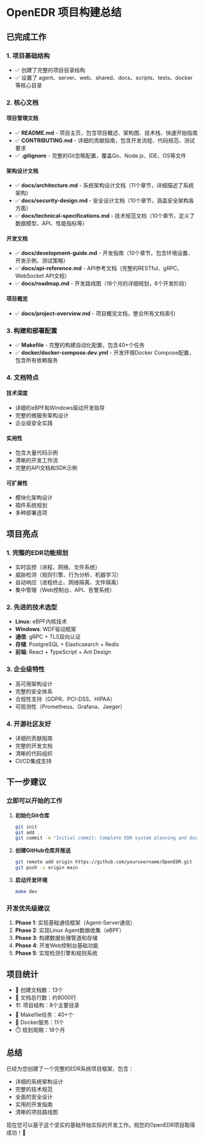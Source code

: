 # OpenEDR 项目构建总结

## 已完成工作

### 1. 项目基础结构
- ✅ 创建了完整的项目目录结构
- ✅ 设置了 agent、server、web、shared、docs、scripts、tests、docker 等核心目录

### 2. 核心文档

#### 项目管理文档
- ✅ **README.md** - 项目主页，包含项目概述、架构图、技术栈、快速开始指南
- ✅ **CONTRIBUTING.md** - 详细的贡献指南，包含开发流程、代码规范、测试要求
- ✅ **.gitignore** - 完整的Git忽略配置，覆盖Go、Node.js、IDE、OS等文件

#### 架构设计文档
- ✅ **docs/architecture.md** - 系统架构设计文档（11个章节，详细描述了系统架构）
- ✅ **docs/security-design.md** - 安全设计文档（10个章节，涵盖安全架构各方面）
- ✅ **docs/technical-specifications.md** - 技术规范文档（10个章节，定义了数据模型、API、性能指标等）

#### 开发文档
- ✅ **docs/development-guide.md** - 开发指南（10个章节，包含环境设置、开发示例、测试策略）
- ✅ **docs/api-reference.md** - API参考文档（完整的RESTful、gRPC、WebSocket API文档）
- ✅ **docs/roadmap.md** - 开发路线图（18个月的详细规划，6个开发阶段）

#### 项目概览
- ✅ **docs/project-overview.md** - 项目概览文档，整合所有文档索引

### 3. 构建和部署配置
- ✅ **Makefile** - 完整的构建自动化配置，包含40+个任务
- ✅ **docker/docker-compose.dev.yml** - 开发环境Docker Compose配置，包含所有依赖服务

### 4. 文档特点

#### 技术深度
- 详细的eBPF和Windows驱动开发指导
- 完整的微服务架构设计
- 企业级安全实践

#### 实用性
- 包含大量代码示例
- 清晰的开发工作流
- 完整的API文档和SDK示例

#### 可扩展性
- 模块化架构设计
- 插件系统规划
- 多种部署选项

## 项目亮点

### 1. 完整的EDR功能规划
- 实时监控（进程、网络、文件系统）
- 威胁检测（规则引擎、行为分析、机器学习）
- 自动响应（进程终止、网络隔离、文件隔离）
- 集中管理（Web控制台、API、告警系统）

### 2. 先进的技术选型
- **Linux**: eBPF内核技术
- **Windows**: WDF驱动框架
- **通信**: gRPC + TLS双向认证
- **存储**: PostgreSQL + Elasticsearch + Redis
- **前端**: React + TypeScript + Ant Design

### 3. 企业级特性
- 高可用架构设计
- 完整的安全体系
- 合规性支持（GDPR、PCI-DSS、HIPAA）
- 可观测性（Prometheus、Grafana、Jaeger）

### 4. 开源社区友好
- 详细的贡献指南
- 完整的开发文档
- 清晰的代码组织
- CI/CD集成支持

## 下一步建议

### 立即可以开始的工作
1. **初始化Git仓库**
   ```bash
   git init
   git add .
   git commit -m "Initial commit: Complete EDR system planning and documentation"
   ```

2. **创建GitHub仓库并推送**
   ```bash
   git remote add origin https://github.com/yourusername/OpenEDR.git
   git push -u origin main
   ```

3. **启动开发环境**
   ```bash
   make dev
   ```

### 开发优先级建议
1. **Phase 1**: 实现基础通信框架（Agent-Server通信）
2. **Phase 2**: 实现Linux Agent数据收集（eBPF）
3. **Phase 3**: 构建数据处理管道和存储
4. **Phase 4**: 开发Web控制台基础功能
5. **Phase 5**: 实现检测引擎和规则系统

## 项目统计

- 📄 创建文档数：13个
- 📝 文档总行数：约8000行
- 🏗️ 项目结构：8个主要目录
- 🔧 Makefile任务：40+个
- 🐳 Docker服务：11个
- ⏱️ 规划周期：18个月

## 总结

已经为您创建了一个完整的EDR系统项目框架，包含：
- 详细的系统架构设计
- 完整的技术规范
- 全面的安全设计
- 实用的开发指南
- 清晰的项目路线图

现在您可以基于这个坚实的基础开始实际的开发工作。祝您的OpenEDR项目取得成功！🚀 